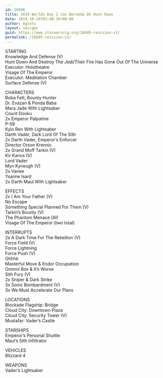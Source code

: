 ```yaml
---
id: 16606
title: 2019 Worlds Day 2 Jan Berueda DS Hunt Down
date: 2019-10-16T03:40:26+00:00
author: Aglets
layout: swccgpc
guid: https://www.starwarsccg.org/16605-revision-v1/
permalink: /16605-revision-v1/
---
```

STARTING  
Knowledge And Defense (V)  
Hunt Down And Destroy The Jedi/Their Fire Has Gone Out Of The Universe  
Executor: Holotheatre  
Visage Of The Emperor  
Executor: Meditation Chamber  
Surface Defense (V)

CHARACTERS  
Boba Fett, Bounty Hunter  
Dr. Evazan & Ponda Baba  
Mara Jade With Lightsaber  
Count Dooku  
2x Emperor Palpatine  
P-59  
Kylo Ren With Lightsaber  
Darth Vader, Dark Lord Of The Sith  
2x Darth Vader, Emperor&#8217;s Enforcer  
Director Orson Krennic  
2x Grand Moff Tarkin (V)  
Kir Kanos (V)  
Lord Vader  
Myn Kyneugh (V)  
2x Vanee  
Ysanne Isard  
2x Darth Maul With Lightsaber

EFFECTS  
2x I Am Your Father (V)  
No Escape  
Something Special Planned For Them (V)  
Tarkin&#8217;s Bounty (V)  
The Phantom Menace (AI)  
Visage Of The Emperor (two total)

INTERRUPTS  
2x A Dark Time For The Rebellion (V)  
Force Field (V)  
Force Lightning  
Force Push (V)  
Ghhhk  
Masterful Move & Endor Occupation  
Ommni Box & It&#8217;s Worse  
Sith Fury (V)  
2x Sniper & Dark Strike  
3x Sonic Bombardment (V)  
3x We Must Accelerate Our Plans

LOCATIONS  
Blockade Flagship: Bridge  
Cloud City: Downtown Plaza  
Cloud City: Security Tower (V)  
Mustafar: Vader&#8217;s Castle

STARSHIPS  
Emperor&#8217;s Personal Shuttle  
Maul&#8217;s Sith Infiltrator

VEHICLES  
Blizzard 4

WEAPONS  
Vader&#8217;s Lightsaber